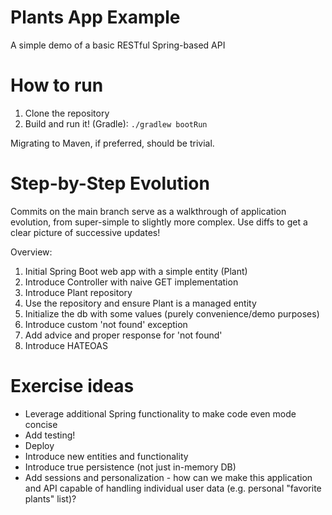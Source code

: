 # Plants App Example
A simple demo of a basic RESTful Spring-based API

# How to run
1. Clone the repository
1. Build and run it! (Gradle): `./gradlew bootRun`

Migrating to Maven, if preferred, should be trivial.

# Step-by-Step Evolution
Commits on the main branch serve as a 
walkthrough of application evolution, from super-simple to slightly
more complex. Use diffs to get a clear picture of successive
updates!
 
Overview:
1. Initial Spring Boot web app with a simple entity (Plant)
1. Introduce Controller with naive GET implementation
1. Introduce Plant repository
1. Use the repository and ensure Plant is a managed entity
1. Initialize the db with some values (purely convenience/demo purposes)
1. Introduce custom 'not found' exception
1. Add advice and proper response for 'not found'
1. Introduce HATEOAS

# Exercise ideas 
* Leverage additional Spring functionality to make code even mode concise 
* Add testing!
* Deploy 
* Introduce new entities and functionality
* Introduce true persistence (not just in-memory DB)
* Add sessions and personalization - 
    how can we make this application and API capable
    of handling individual user data (e.g. personal "favorite plants" list)?